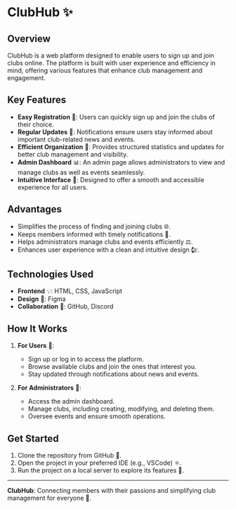 # ClubHub ✨

## Overview
ClubHub is a web platform designed to enable users to sign up and join clubs online. The platform is built with user experience and efficiency in mind, offering various features that enhance club management and engagement.

## Key Features
- **Easy Registration** 🔑: Users can quickly sign up and join the clubs of their choice.
- **Regular Updates** 💬: Notifications ensure users stay informed about important club-related news and events.
- **Efficient Organization** 🔧: Provides structured statistics and updates for better club management and visibility.
- **Admin Dashboard** 📊: An admin page allows administrators to view and manage clubs as well as events seamlessly.
- **Intuitive Interface** 🔄: Designed to offer a smooth and accessible experience for all users.

## Advantages
- Simplifies the process of finding and joining clubs 🌐.
- Keeps members informed with timely notifications 🔔.
- Helps administrators manage clubs and events efficiently ⚖️.
- Enhances user experience with a clean and intuitive design 🕼.

## Technologies Used
- **Frontend** 💡: HTML, CSS, JavaScript
- **Design** 🎨: Figma
- **Collaboration** 🔗: GitHub, Discord

## How It Works
1. **For Users** 👤:
   - Sign up or log in to access the platform.
   - Browse available clubs and join the ones that interest you.
   - Stay updated through notifications about news and events.

2. **For Administrators** 👷:
   - Access the admin dashboard.
   - Manage clubs, including creating, modifying, and deleting them.
   - Oversee events and ensure smooth operations.

## Get Started
1. Clone the repository from GitHub 🔄.
2. Open the project in your preferred IDE (e.g., VSCode) ⚛️.
3. Run the project on a local server to explore its features 🚀.

---
**ClubHub**: Connecting members with their passions and simplifying club management for everyone 🌟.

